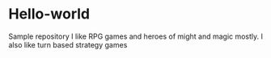 # Hello-world
Sample repository
I like RPG games and heroes of might and magic mostly.
I also like turn based strategy games
